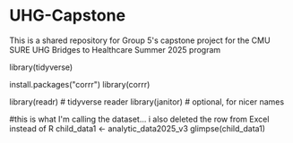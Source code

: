 # UHG-Capstone
This is a shared repository for Group 5's capstone project for the CMU SURE UHG Bridges to Healthcare Summer 2025 program

library(tidyverse)

install.packages("corrr")
library(corrr)

library(readr)        # tidyverse reader
library(janitor)      # optional, for nicer names

#this is what I'm calling the dataset... i also deleted the row from Excel instead of R
child_data1 <- analytic_data2025_v3
glimpse(child_data1)
